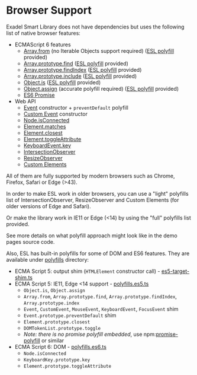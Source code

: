 # Browser Support

<a name="content"></a>

Exadel Smart Library does not have dependencies but uses the following list of native browser features:

- ECMAScript 6 features
    - [Array.from](https://developer.mozilla.org/en-US/docs/Web/JavaScript/Reference/Global_Objects/Array/from) (no Iterable Objects support required)
      ([ESL polyfill](../src/polyfills/list/es6.array.from.ts) provided)
    - [Array.prototype.find](https://developer.mozilla.org/en-US/docs/Web/JavaScript/Reference/Global_Objects/Array/find)
      ([ESL polyfill](../src/polyfills/list/es6.array.find.ts) provided)
    - [Array.prototype.findIndex](https://developer.mozilla.org/en-US/docs/Web/JavaScript/Reference/Global_Objects/Array/findIndex)
      ([ESL polyfill](../src/polyfills/list/es6.array.find.ts) provided)
    - [Array.prototype.include](https://developer.mozilla.org/en-US/docs/Web/JavaScript/Reference/Global_Objects/Array/includes)
      ([ESL polyfill](../src/polyfills/list/es6.array.includes.ts) provided)
    - [Object.is](https://developer.mozilla.org/en-US/docs/Web/JavaScript/Reference/Global_Objects/Object/is)
      ([ESL polyfill](../src/polyfills/list/es6.object.is.ts) provided)
    - [Object.assign](https://developer.mozilla.org/en-US/docs/Web/JavaScript/Reference/Global_Objects/Object/assign) (accurate polyfill required)
      ([ESL polyfill](../src/polyfills/list/es6.object.assign.ts) provided)
    - [ES6 Promise](https://developer.mozilla.org/en-US/docs/Web/JavaScript/Reference/Global_Objects/Promise)
- Web API
    - [Event](https://developer.mozilla.org/en-US/docs/Web/API/Event) constructor + `preventDefault` polyfill
    - [Custom Event](https://developer.mozilla.org/en-US/docs/Web/API/CustomEvent) constructor
    - [Node.isConnected](https://developer.mozilla.org/en-US/docs/Web/API/Node/isConnected)
    - [Element.matches](https://developer.mozilla.org/en-US/docs/Web/API/Element/matches)
    - [Element.closest](https://developer.mozilla.org/en-US/docs/Web/API/Element/closest)
    - [Element.toggleAttribute](https://developer.mozilla.org/en-US/docs/Web/API/Element/toggleAttribute)
    - [KeyboardEvent.key](https://developer.mozilla.org/en-US/docs/Web/API/KeyboardEvent/key)
    - [IntersectionObserver](https://developer.mozilla.org/en-US/docs/Web/API/IntersectionObserver)
    - [ResizeObserver](https://developer.mozilla.org/en-US/docs/Web/API/ResizeObserver)
    - [Custom Elements](https://developer.mozilla.org/en-US/docs/Web/Web_Components/Using_custom_elements)

All of them are fully supported by modern browsers such as Chrome, Firefox, Safari or Edge (>43).

In order to make ESL work in older browsers, you can use a "light" polyfills list of IntersectionObserver, ResizeObserver and Custom Elements (for older versions of Edge and Safari).

Or make the library work in IE11 or Edge (<14) by using the "full" polyfills list provided.

See more details on what polyfill approach might look like in the demo pages source code.

Also, ESL has built-in polyfills for some of DOM and ES6 features. They are available under [polyfills](../src/polyfills) directory:
  - ECMA Script 5: output shim (`HTMLElement` constructor call) - [es5-target-shim.ts](../src/polyfills/es5-target-shim.ts)
  - ECMA Script 5: IE11, Edge <14 support - [polyfills.es5.ts](../src/polyfills/polyfills.es5.ts)
    - `Object.is`, `Object.assign` 
    - `Array.from`, `Array.prototype.find`, `Array.prototype.findIndex`, `Array.prototype.index`
    - `Event`, `CustomEvent`, `MouseEvent`, `KeyboardEvent`, `FocusEvent` shim
    - `Event.prototype.preventDefault` shim
    - `Element.prototype.closest`
    - `DOMTokenList.prototype.toggle`
    - *Note: there is no promise polyfill embedded*, use npm:[promise-polyfill](https://www.npmjs.com/package/promise-polyfill) or similar
  - ECMA Script 6: DOM - [polyfills.es6.ts](../src/polyfills/polyfills.es6.ts)
    - `Node.isConnected` 
    - `KeyboardKey.prototype.key` 
    - `Element.prototype.toggleAttribute` 

